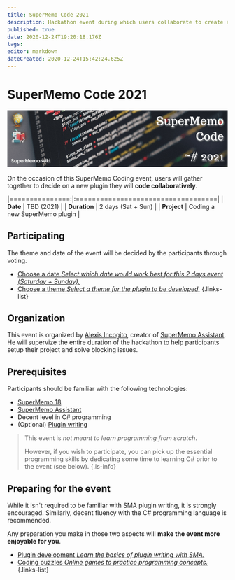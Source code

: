```yaml
---
title: SuperMemo Code 2021
description: Hackathon event during which users collaborate to create a new SuperMemo plugin (TBA 2021).
published: true
date: 2020-12-24T19:20:18.176Z
tags: 
editor: markdown
dateCreated: 2020-12-24T15:42:24.625Z
---
```


# SuperMemo Code 2021

![2021-supermemo-code-1-banner-f.png](/community/events/hackathon/2021-supermemo-code-1-banner-f.png)

On the occasion of this SuperMemo Coding event, users will gather together to decide on a new plugin they will **code collaboratively**.

|===============:|:===================================|
| **Date**       | TBD (2021)                        |
| **Duration**   | 2 days (Sat + Sun)                |
| **Project**    | Coding a new SuperMemo plugin   |

## Participating

The theme and date of the event will be decided by the participants through voting.

- [<span style="color: black" class="mdi mdi-calendar-month mr-1"></span> Choose a date *Select which date would work best for this 2 days event (Saturday + Sunday).*](https://rallly.co/HkHqvLzTP)
- [<span style="color: lightgreen;" class="mdi mdi-alpha-t-box mr-1"></span> Choose a theme *Select a theme for the plugin to be developed.*](https://poll.ly/#/2Jv00n7Q)
{.links-list}

## Organization

This event is organized by [Alexis Incogito](https://github.com/alexis-), creator of [SuperMemo Assistant](https://sma.supermemo.wiki). He will supervize the entire duration of the hackathon to help participants setup their project and solve blocking issues.

## Prerequisites

Participants should be familiar with the following technologies:

- [SuperMemo 18](/supermemo)
- [SuperMemo Assistant](https://sma.supermemo.wiki)
- Decent level in C# programming
- (Optional) [Plugin writing](https://dev.supermemo.wiki/)

> This event is _not meant to learn programming from scratch_.
> 
> However, if you wish to participate, you can pick up the essential programming skills by dedicating some time to learning C# prior to the event (see below).
{.is-info}

## Preparing for the event

While it isn't required to be familiar with SMA plugin writing, it is strongly encouraged. Similarly, decent fluency with the C# programming language is recommended.

Any preparation you make in those two aspects will **make the event more enjoyable for you**.

- [Plugin development *Learn the basics of plugin writing with SMA.*](https://dev.supermemo.wiki/)
- [Coding puzzles *Online games to practice programming concepts.*](https://www.codingame.com/training)
{.links-list}

<!-- - [C# programming *.*]() -->
